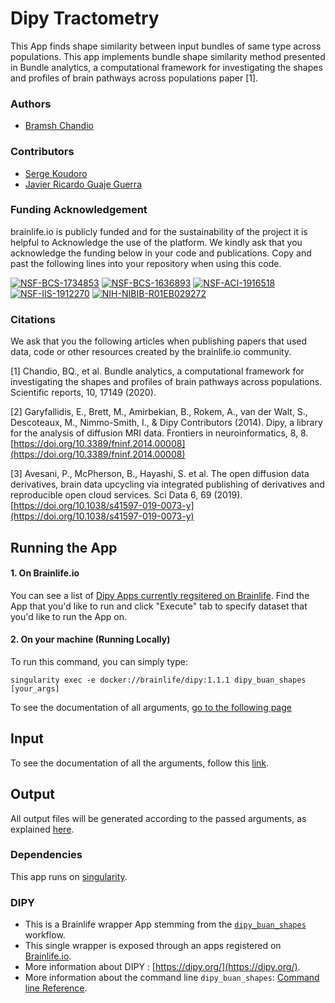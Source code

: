 
# Dipy Tractometry

This App finds shape similarity between input bundles of same type across populations. This app implements bundle shape similarity method presented in Bundle analytics, a computational framework for investigating the shapes and profiles of brain pathways across populations paper [1].

### Authors

- [Bramsh Chandio](https://github.com/BramshQamar)

### Contributors

- [Serge Koudoro](skoudoro@iu.edu)
- [Javier Ricardo Guaje Guerra](jrguajeg@iu.edu)

### Funding Acknowledgement
brainlife.io is publicly funded and for the sustainability of the project it is helpful to Acknowledge the use of the platform. We kindly ask that you acknowledge the funding below in your code and publications. Copy and past the following lines into your repository when using this code.

[![NSF-BCS-1734853](https://img.shields.io/badge/NSF_BCS-1734853-blue.svg)](https://nsf.gov/awardsearch/showAward?AWD_ID=1734853)
[![NSF-BCS-1636893](https://img.shields.io/badge/NSF_BCS-1636893-blue.svg)](https://nsf.gov/awardsearch/showAward?AWD_ID=1636893)
[![NSF-ACI-1916518](https://img.shields.io/badge/NSF_ACI-1916518-blue.svg)](https://nsf.gov/awardsearch/showAward?AWD_ID=1916518)
[![NSF-IIS-1912270](https://img.shields.io/badge/NSF_IIS-1912270-blue.svg)](https://nsf.gov/awardsearch/showAward?AWD_ID=1912270)
[![NIH-NIBIB-R01EB029272](https://img.shields.io/badge/NIH_NIBIB-R01EB029272-green.svg)](https://grantome.com/grant/NIH/R01-EB029272-01)

### Citations
We ask that you the following articles when publishing papers that used data, code or other resources created by the brainlife.io community.

[1] Chandio, BQ., et al. Bundle analytics, a computational framework for investigating the shapes and profiles of brain pathways across populations. Scientific reports,  10, 17149 (2020).

[2] Garyfallidis, E., Brett, M., Amirbekian, B., Rokem, A., van der Walt, S., Descoteaux, M., Nimmo-Smith, I., & Dipy Contributors (2014). Dipy, a library for the analysis of diffusion MRI data. Frontiers in neuroinformatics, 8, 8. [https://doi.org/10.3389/fninf.2014.00008](https://doi.org/10.3389/fninf.2014.00008)

[3] Avesani, P., McPherson, B., Hayashi, S. et al. The open diffusion data derivatives, brain data upcycling via integrated publishing of derivatives and reproducible open cloud services. Sci Data 6, 69 (2019). [https://doi.org/10.1038/s41597-019-0073-y](https://doi.org/10.1038/s41597-019-0073-y)

## Running the App

#### 1. On Brainlife.io

You can see a list of [Dipy Apps currently regsitered on Brainlife](https://brainlife.io/apps#dipy). Find the App that you'd like to run and click "Execute" tab to specify dataset that you'd like to run the App on.

#### 2. On  your machine (Running Locally)

To run this command, you can simply type:

`singularity exec -e docker://brainlife/dipy:1.1.1 dipy_buan_shapes [your_args]`

To see the documentation of all arguments, [go to the following page](https://dipy.org/documentation/1.1.1./reference_cmd/dipy_buan_shapes/)

## Input

To see the documentation of all the arguments, follow this [link](https://dipy.org/documentation/1.1.1./reference_cmd/dipy_buan_shapes/).

## Output

All output files will be generated according to the passed arguments, as explained [here](https://dipy.org/documentation/1.1.1./reference_cmd/dipy_buan_shapes/).

### Dependencies

This app runs on [singularity](https://www.sylabs.io/singularity/).

### DIPY
- This is a Brainlife wrapper App stemming from the [`dipy_buan_shapes`](https://dipy.org/documentation/latest/reference_cmd/dipy_buan_shapes/) workflow.
- This single wrapper is exposed through an apps registered on [Brainlife.io](https://brainlife.io).
- More information about DIPY : [https://dipy.org/](https://dipy.org/).
- More information about the command line `dipy_buan_shapes`: [Command line Reference](https://dipy.org/documentation/latest/reference_cmd/dipy_buan_shapes/).
